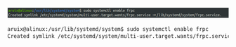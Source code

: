 ![image-20210725150028761](image/image-20210725150028761.png)





```bash
aruix@alinux:/usr/lib/systemd/system$ sudo systemctl enable frpc
Created symlink /etc/systemd/system/multi-user.target.wants/frpc.service → /lib/systemd/system/frpc.service.
```

